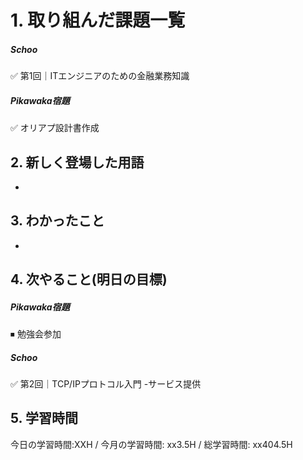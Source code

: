 # 1. 取り組んだ課題一覧
##### Schoo 
✅ 第1回｜ITエンジニアのための金融業務知識

##### Pikawaka宿題
✅ オリアプ設計書作成

## 2. 新しく登場した用語
- 
 
## 3. わかったこと
- 

## 4. 次やること(明日の目標) 
##### Pikawaka宿題
⏹  勉強会参加

##### Schoo 
✅ 第2回｜TCP/IPプロトコル入門 -サービス提供

## 5. 学習時間
今日の学習時間:XXH / 今月の学習時間: xx3.5H / 総学習時間: xx404.5H　


